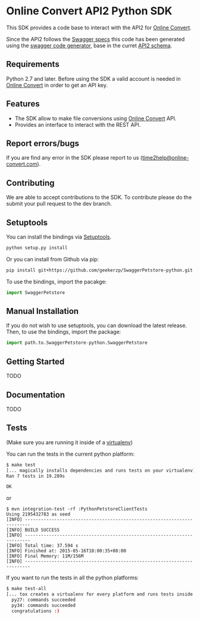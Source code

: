 # Online Convert API2 Python SDK

This SDK provides a code base to interact with the API2 for [Online Convert](http://www.online-convert.com/). 

Since the API2 follows the [Swagger specs](http://swagger.io/) this code has been generated using the [swagger code generator](https://github.com/swagger-api/swagger-codegen), base in the curret [API2 schema](https://api2.online-convert.com/schema).

## Requirements
Python 2.7 and later.
Before using the SDK a valid account is needed in [Online Convert](http://www.online-convert.com/) in order to get an API key.

## Features
  - The SDK allow to make file conversions using [Online Convert](http://www.online-convert.com/) API.
  - Provides an interface to interact with the REST API.

## Report errors/bugs
If you are find any error in the SDK please report to us ([time2help@online-convert.com](mailto:time2help@online-convert.com)). 

## Contributing
We are able to accept contributions to the SDK. To contribute please do the submit your pull request to the dev branch. 

## Setuptools
You can install the bindings via [Setuptools](http://pypi.python.org/pypi/setuptools).

```sh
python setup.py install
```

Or you can install from Github via pip:

```sh
pip install git+https://github.com/geekerzp/SwaggerPetstore-python.git
```

To use the bindings, import the pacakge:

```python
import SwaggerPetstore
```

## Manual Installation
If you do not wish to use setuptools, you can download the latest release.
Then, to use the bindings, import the package:

```python
import path.to.SwaggerPetstore-python.SwaggerPetstore
```

## Getting Started

TODO

## Documentation

TODO

## Tests

(Make sure you are running it inside of a [virtualenv](http://docs.python-guide.org/en/latest/dev/virtualenvs/))

You can run the tests in the current python platform:

```sh
$ make test
[... magically installs dependencies and runs tests on your virtualenv]
Ran 7 tests in 19.289s

OK
```
or

```
$ mvn integration-test -rf :PythonPetstoreClientTests
Using 2195432783 as seed
[INFO] ------------------------------------------------------------------------
[INFO] BUILD SUCCESS
[INFO] ------------------------------------------------------------------------
[INFO] Total time: 37.594 s
[INFO] Finished at: 2015-05-16T18:00:35+08:00
[INFO] Final Memory: 11M/156M
[INFO] ------------------------------------------------------------------------
```
If you want to run the tests in all the python platforms:

```sh
$ make test-all
[... tox creates a virtualenv for every platform and runs tests inside of each]
  py27: commands succeeded
  py34: commands succeeded
  congratulations :)
```

